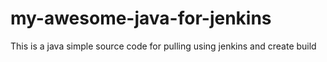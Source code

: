 # my-awesome-java-for-jenkins
This is a java simple source code for pulling using jenkins and create build
